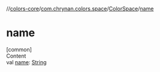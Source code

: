//[colors-core](../../../index.md)/[com.chrynan.colors.space](../index.md)/[ColorSpace](index.md)/[name](name.md)



# name  
[common]  
Content  
val [name](name.md): [String](https://kotlinlang.org/api/latest/jvm/stdlib/kotlin/-string/index.html)  



